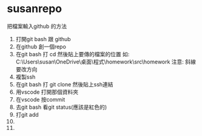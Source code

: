 # susanrepo
把檔案輸入github 的方法
1. 打開git bash 跟 github
2. 在github 創一個repo
3. 在git bash 打 cd 然後貼上要傳的檔案的位置 如: C:\Users\susan\OneDrive\桌面\程式\homework\src\homework 注意: 斜線要改方向
4. 複製ssh
5. 在git bash 打 git clone 然後貼上ssh連結
6. 用vscode 打開那個資料夾
7. 在vscode 按commit
8. 去git bash 看git status(應該是紅色的)
9. 打git add
10. 
11.
